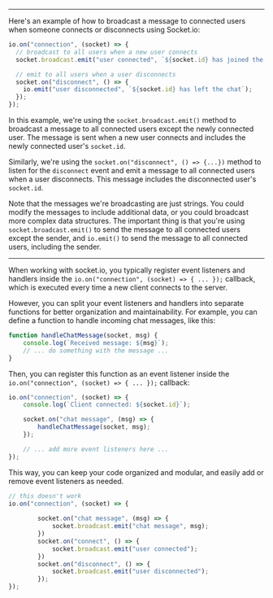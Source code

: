 

--------------------

Here's an example of how to broadcast a message to connected users when someone connects or disconnects using Socket.io:

```js
io.on("connection", (socket) => {
  // broadcast to all users when a new user connects
  socket.broadcast.emit("user connected", `${socket.id} has joined the chat`);

  // emit to all users when a user disconnects
  socket.on("disconnect", () => {
    io.emit("user disconnected", `${socket.id} has left the chat`);
  });
});
```

In this example, we're using the `socket.broadcast.emit()` method to broadcast a message to all connected users except the newly connected user. The message is sent when a new user connects and includes the newly connected user's `socket.id`.

Similarly, we're using the `socket.on("disconnect", () => {...})` method to listen for the `disconnect` event and emit a message to all connected users when a user disconnects. This message includes the disconnected user's `socket.id`.

Note that the messages we're broadcasting are just strings. You could modify the messages to include additional data, or you could broadcast more complex data structures. The important thing is that you're using `socket.broadcast.emit()` to send the message to all connected users except the sender, and `io.emit()` to send the message to all connected users, including the sender.

--------------------

When working with socket.io, you typically register event listeners and handlers inside the `io.on("connection", (socket) => { ... });` callback, which is executed every time a new client connects to the server.

However, you can split your event listeners and handlers into separate functions for better organization and maintainability. For example, you can define a function to handle incoming chat messages, like this:

```js
function handleChatMessage(socket, msg) {
    console.log(`Received message: ${msg}`);
    // ... do something with the message ...
}
```

Then, you can register this function as an event listener inside the `io.on("connection", (socket) => { ... });` callback:

```js
io.on("connection", (socket) => {
    console.log(`Client connected: ${socket.id}`);

    socket.on("chat message", (msg) => {
        handleChatMessage(socket, msg);
    });

    // ... add more event listeners here ...
});
```

This way, you can keep your code organized and modular, and easily add or remove event listeners as needed.


```js
// this doesn't work 
io.on("connection", (socket) => {
    
        socket.on("chat message", (msg) => {
            socket.broadcast.emit("chat message", msg);
        })
        socket.on("connect", () => {
            socket.broadcast.emit("user connected");
        })
        socket.on("disconnect", () => {
            socket.broadcast.emit("user disconnected");
        });
});
```